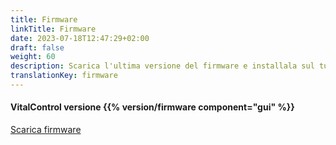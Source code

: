 ```yaml
---
title: Firmware
linkTitle: Firmware
date: 2023-07-18T12:47:29+02:00
draft: false
weight: 60
description: Scarica l'ultima versione del firmware e installala sul tuo dispositivo VitalControl.
translationKey: firmware
---
```

#### VitalControl versione {{% version/firmware component="gui" %}}

<a href="/download/firmware.vcu" role="button" class="btn btn-primary btn-lg">Scarica firmware</a>
